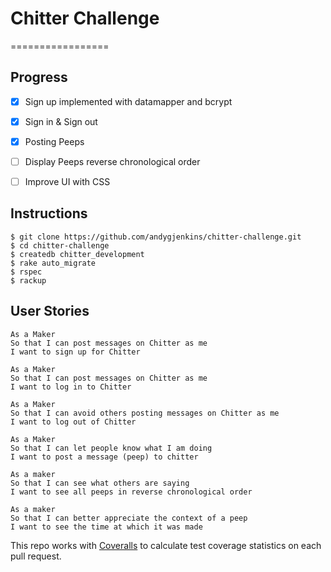 # Chitter Challenge
=================

## Progress

- [x] Sign up implemented with datamapper and bcrypt
- [x] Sign in & Sign out
- [x] Posting Peeps
- [ ] Display Peeps reverse chronological order
- [ ] Improve UI with CSS


## Instructions

```
$ git clone https://github.com/andygjenkins/chitter-challenge.git
$ cd chitter-challenge
$ createdb chitter_development
$ rake auto_migrate
$ rspec
$ rackup
```

## User Stories

```
As a Maker
So that I can post messages on Chitter as me
I want to sign up for Chitter

As a Maker
So that I can post messages on Chitter as me
I want to log in to Chitter

As a Maker
So that I can avoid others posting messages on Chitter as me
I want to log out of Chitter

As a Maker
So that I can let people know what I am doing  
I want to post a message (peep) to chitter

As a maker
So that I can see what others are saying  
I want to see all peeps in reverse chronological order

As a maker
So that I can better appreciate the context of a peep
I want to see the time at which it was made
```

This repo works with [Coveralls](https://coveralls.io/) to calculate test coverage statistics on each pull request.
